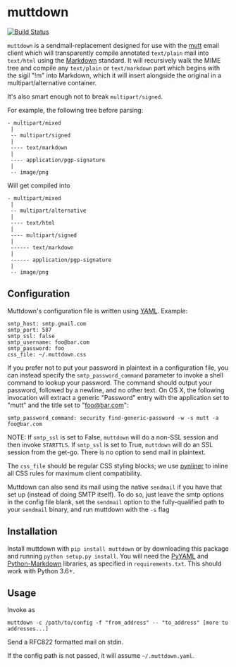 muttdown
========

[![Build Status](https://travis-ci.com/Roguelazer/muttdown.svg?branch=master)](https://travis-ci.com/Roguelazer/muttdown)

`muttdown` is a sendmail-replacement designed for use with the [mutt][] email client which will transparently compile annotated `text/plain` mail into `text/html` using the [Markdown][] standard.  It will recursively walk the MIME tree and compile any `text/plain` or `text/markdown` part which begins with the sigil "!m" into Markdown, which it will insert alongside the original in a multipart/alternative container.

It's also smart enough not to break `multipart/signed`.

For example, the following tree before parsing:

    - multipart/mixed
     |
     -- multipart/signed
     |
     ---- text/markdown
     |
     ---- application/pgp-signature
     |
     -- image/png

Will get compiled into

    - multipart/mixed
     |
     -- multipart/alternative
     |
     ---- text/html
     |
     ---- multipart/signed
     |
     ------ text/markdown
     |
     ------ application/pgp-signature
     |
     -- image/png


Configuration
-------------
Muttdown's configuration file is written using [YAML][]. Example:

    smtp_host: smtp.gmail.com
    smtp_port: 587
    smtp_ssl: false
    smtp_username: foo@bar.com
    smtp_password: foo
    css_file: ~/.muttdown.css


If you prefer not to put your password in plaintext in a configuration file, you can instead specify the `smtp_password_command` parameter to invoke a shell command to lookup your password. The command should output your password, followed by a newline, and no other text. On OS X, the following invocation will extract a generic "Password" entry with the application set to "mutt" and the title set to "foo@bar.com":

    smtp_password_command: security find-generic-password -w -s mutt -a foo@bar.com

NOTE: If `smtp_ssl` is set to False, `muttdown` will do a non-SSL session and then invoke `STARTTLS`. If `smtp_ssl` is set to True, `muttdown` will do an SSL session from the get-go. There is no option to send mail in plaintext.

The `css_file` should be regular CSS styling blocks; we use [pynliner][] to inline all CSS rules for maximum client compatibility.

Muttdown can also send its mail using the native `sendmail` if you have that set up (instead of doing SMTP itself). To do so, just leave the smtp options in the config file blank, set the `sendmail` option to the fully-qualified path to your `sendmail` binary, and run muttdown with the `-s` flag

Installation
------------
Install muttdown with `pip install muttdown` or by downloading this package and running `python setup.py install`. You will need the [PyYAML][] and [Python-Markdown][] libraries, as specified in `requirements.txt`. This should work with Python 3.6+.

Usage
-----
Invoke as

    muttdown -c /path/to/config -f "from_address" -- "to_address" [more to addresses...]

Send a RFC822 formatted mail on stdin.

If the config path is not passed, it will assume `~/.muttdown.yaml`.




[Markdown]: http://daringfireball.net/projects/markdown/
[YAML]: http://yaml.org
[PyYAML]: http://pyyaml.org
[Python-Markdown]: https://pypi.python.org/pypi/Markdown
[mutt]: http://www.mutt.org
[pynliner]: https://github.com/rennat/pynliner
